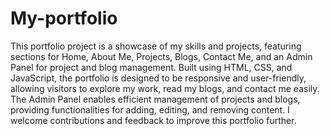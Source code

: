 # My-portfolio
This portfolio project is a showcase of my skills and projects, featuring sections for Home, About Me, Projects, Blogs, Contact Me, and an Admin Panel for project and blog management. Built using HTML, CSS, and JavaScript, the portfolio is designed to be responsive and user-friendly, allowing visitors to explore my work, read my blogs, and contact me easily. The Admin Panel enables efficient management of projects and blogs, providing functionalities for adding, editing, and removing content. I welcome contributions and feedback to improve this portfolio further.
